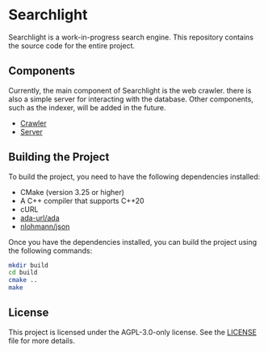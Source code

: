 # Searchlight

Searchlight is a work-in-progress search engine. This repository contains the source code for the entire project.

## Components

Currently, the main component of Searchlight is the web crawler. there is also a simple server for interacting with the database.
Other components, such as the indexer, will be added in the future.

- [Crawler](./crawler)
- [Server](./server)

## Building the Project

To build the project, you need to have the following dependencies installed:

- CMake (version 3.25 or higher)
- A C++ compiler that supports C++20
- cURL
- [ada-url/ada](https://github.com/ada-url/ada)
- [nlohmann/json](https://github.com/nlohmann/json)

Once you have the dependencies installed, you can build the project using the following commands:

```bash
mkdir build
cd build
cmake ..
make
```

## License

This project is licensed under the AGPL-3.0-only license. See the [LICENSE](./LICENSE) file for more details.
